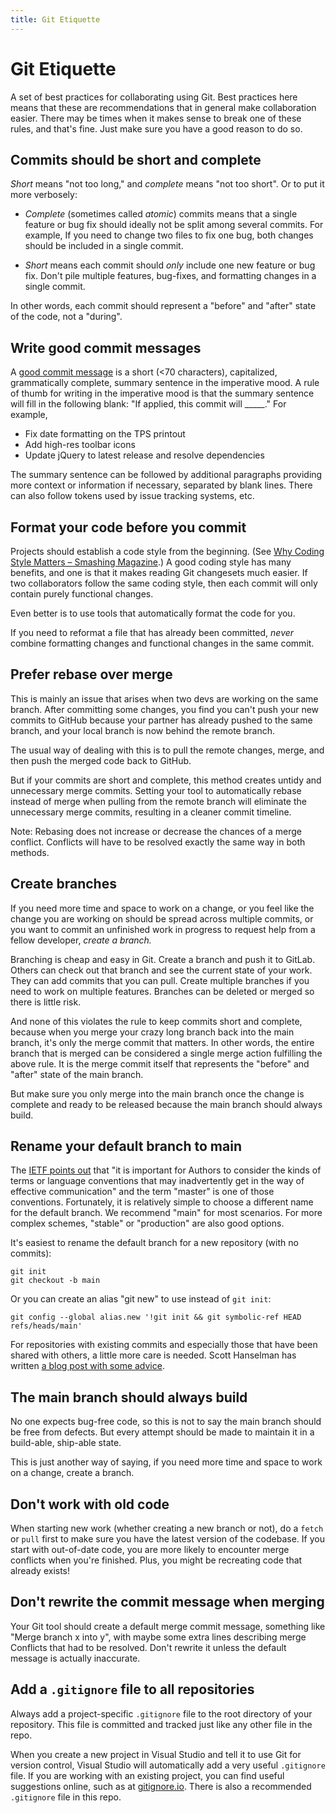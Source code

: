 ```yaml
---
title: Git Etiquette
---
```


# Git Etiquette

A set of best practices for collaborating using Git. Best practices here means that these are recommendations that in general make collaboration easier. There may be times when it makes sense to break one of these rules, and that's fine. Just make sure you have a good reason to do so.

## Commits should be short and complete

*Short* means "not too long," and *complete* means "not too short". Or to put it more verbosely:

* *Complete* (sometimes called *atomic*) commits means that a single feature or bug fix should ideally not be split among several commits. For example, If you need to change two files to fix one bug, both changes should be included in a single commit.

* *Short* means each commit should *only* include one new feature or bug fix. Don't pile multiple features, bug-fixes, and formatting changes in a single commit.

In other words, each commit should represent a "before" and "after" state of the code, not a "during".

## Write good commit messages

A [good commit message](http://chris.beams.io/posts/git-commit/) is a short (<70 characters), capitalized, grammatically complete, summary sentence in the imperative mood. A rule of thumb for writing in the imperative mood is that the summary sentence will fill in the following blank: "If applied, this commit will _____." For example,

* Fix date formatting on the TPS printout
* Add high-res toolbar icons
* Update jQuery to latest release and resolve dependencies

The summary sentence can be followed by additional paragraphs providing more context or information if necessary, separated by blank lines. There can also follow tokens used by issue tracking systems, etc.

## Format your code before you commit

Projects should establish a code style from the beginning. (See [Why Coding Style Matters – Smashing Magazine](https://www.smashingmagazine.com/2012/10/why-coding-style-matters/).) A good coding style has many benefits, and one is that it makes reading Git changesets much easier. If two collaborators follow the same coding style, then each commit will only contain purely functional changes.

Even better is to use tools that automatically format the code for you.

If you need to reformat a file that has already been committed, *never* combine formatting changes and functional changes in the same commit.

## Prefer rebase over merge

This is mainly an issue that arises when two devs are working on the same branch. After committing some changes, you find you can't push your new commits to GitHub because your partner has already pushed to the same branch, and your local branch is now behind the remote branch. 

The usual way of dealing with this is to pull the remote changes, merge, and then push the merged code back to GitHub.

But if your commits are short and complete, this method creates untidy and unnecessary merge commits. Setting your tool to automatically rebase instead of merge when pulling from the remote branch will eliminate the unnecessary merge commits, resulting in a cleaner commit timeline.

Note: Rebasing does not increase or decrease the chances of a merge conflict. Conflicts will have to be resolved exactly the same way in both methods.

## Create branches

If you need more time and space to work on a change, or you feel like the change you are working on should be spread across multiple commits, or you want to commit an unfinished work in progress to request help from a fellow developer, *create a branch.*

Branching is cheap and easy in Git. Create a branch and push it to GitLab. Others can check out that branch and see the current state of your work. They can add commits that you can pull. Create multiple branches if you need to work on multiple features. Branches can be deleted or merged so there is little risk.

And none of this violates the rule to keep commits short and complete, because when you merge your crazy long branch back into the main branch, it's only the merge commit that matters. In other words, the entire branch that is merged can be considered a single merge action fulfilling the above rule. It is the merge commit itself that represents the "before" and "after" state of the main branch.

But make sure you only merge into the main branch once the change is complete and ready to be released because the main branch should always build.

## Rename your default branch to main

The [IETF points out](https://tools.ietf.org/id/draft-knodel-terminology-00.html) that "it is important for Authors to consider the kinds of terms or language conventions that may inadvertently get in the way of effective communication" and the term "master" is one of those conventions. Fortunately, it is relatively simple to choose a different name for the default branch. We recommend "main" for most scenarios. For more complex schemes, "stable" or "production" are also good options.

It's easiest to rename the default branch for a new repository (with no commits): 

```
git init
git checkout -b main
```

Or you can create an alias "git new" to use instead of `git init`:

```
git config --global alias.new '!git init && git symbolic-ref HEAD refs/heads/main'
```

For repositories with existing commits and especially those that have been shared with others, a little more care is needed. Scott Hanselman has written [a blog post with some advice](https://www.hanselman.com/blog/EasilyRenameYourGitDefaultBranchFromToMain.aspx).

## The main branch should always build

No one expects bug-free code, so this is not to say the main branch should be free from defects. But every attempt should be made to maintain it in a build-able, ship-able state.

This is just another way of saying, if you need more time and space to work on a change, create a branch.

## Don't work with old code

When starting new work (whether creating a new branch or not), do a `fetch` or `pull` first to make sure you have the latest version of the codebase. If you start with out-of-date code, you are more likely to encounter merge conflicts when you're finished. Plus, you might be recreating code that already exists!

## Don't rewrite the commit message when merging

Your Git tool should create a default merge commit message, something like "Merge branch x into y", with maybe some extra lines describing merge Conflicts that had to be resolved. Don't rewrite it unless the default message is actually inaccurate.

## Add a `.gitignore` file to all repositories

Always add a project-specific `.gitignore` file to the root directory of your repository. This file is committed and tracked just like any other file in the repo.

When you create a new project in Visual Studio and tell it to use Git for version control, Visual Studio will automatically add a very useful `.gitignore` file. If you are working with an existing project, you can find useful suggestions online, such as at [gitignore.io](https://www.gitignore.io/). There is also a recommended `.gitignore` file in this repo.
